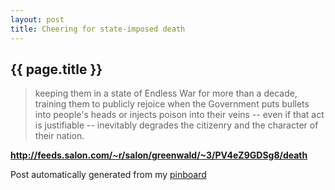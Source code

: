```yaml
---
layout: post
title: Cheering for state-imposed death
---
```


## {{ page.title }}

> keeping them in a state of Endless War for more than a decade, training them to publicly rejoice when the Government puts bullets into people's heads or injects poison into their veins -- even if that act is justifiable -- inevitably degrades the citizenry and the character of their nation.  

<strong><a href='http://feeds.salon.com/~r/salon/greenwald/~3/PV4eZ9GDSg8/death'>http://feeds.salon.com/~r/salon/greenwald/~3/PV4eZ9GDSg8/death</a></strong>

Post automatically generated from my <a href="http://pinboard.in/u:ndfine">pinboard</a>
